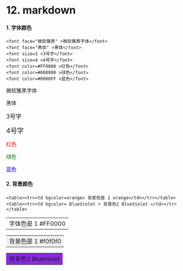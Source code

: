 <!--
 * @version: v0.0.1
 * @Author: hailong.chen
 * @Date: 2020-01-05 07:36:20
 * @LastEditors  : hailong.chen
 * @LastEditTime : 2020-01-05 07:41:30
 * @Descripttion: 
 -->
# 12. markdown

#### 1. 字体颜色

```
<font face="微软雅黑" >微软雅黑字体</font>
<font face="黑体" >黑体</font>
<font size=3 >3号字</font>
<font size=4 >4号字</font>
<font color=#FF0000 >红色</font>
<font color=#008000 >绿色</font>
<font color=#0000FF >蓝色</font>

```

  <font face="微软雅黑" >微软雅黑字体</font>

  <font face="黑体" >黑体</font>

  <font size=3 >3号字</font>

  <font size=4 >4号字</font>

  <font color=#FF0000 >红色</font>

  <font color=#008000 >绿色</font>

  <font color=#0000FF >蓝色</font>




#### 2. 背景颜色
```
<table><tr><td bgcolor=orange> 背景色是 1 orange</td></tr></table>
<table><tr><td bgcolor= BlueViolet > 背景色2 BlueViolet </td></tr></table>

```

<table><tr><td color=#FF0000> 字体色是 1 #FF0000</td></tr></table>

<table><tr><td bgcolor=#f0f0f0 color=#FF0000> 背景色是 1 #f0f0f0</td></tr></table>

<table><tr><td bgcolor= BlueViolet color=#FF0000> 背景色2 BlueViolet </td></tr></table>